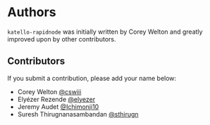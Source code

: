 Authors
=======

`katello-rapidnode` was initially written by Corey Welton and greatly
improved upon by other contributors.


Contributors
------------
If you submit a contribution, please add your name below:

- Corey Welton [@cswiii](https://github.com/cswiii/)
- Elyézer Rezende [@elyezer](https://github.com/elyezer/)
- Jeremy Audet [@Ichimonji10](https://github.com/Ichimonji10/)
- Suresh Thirugnanasambandan [@sthirugn](https://github.com/sthirugn/)

